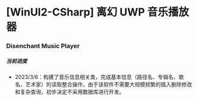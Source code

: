 # [WinUI2-CSharp] 离幻 UWP 音乐播放器
### Disenchant Music Player

##### 当前进度

- 2023/3/6：构建了音乐信息相关类，完成基本信息（路径名、专辑名、歌名、艺术家）的读取整合操作，由于该软件不需要大规模频繁的插入删除修改和复杂查询，初步决定不采用数据库进行开发。
